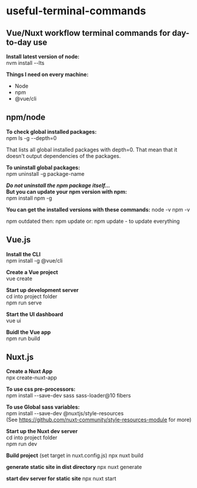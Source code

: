 # useful-terminal-commands

## Vue/Nuxt workflow terminal commands for day-to-day use

**Install latest version of node:**  
nvm install --lts

**Things I need on every machine:**

- Node
- npm
- @vue/cli

## npm/node

**To check global installed packages:**  
npm ls -g --depth=0

That lists all global installed packages with depth=0. That mean that it doesn't output dependencies of the packages.

**To uninstall global packages:**  
npm uninstall -g package-name

**_Do not uninstall the npm package itself..._**  
**But you can update your npm version with npm:**  
npm install npm -g

**You can get the installed versions with these commands:**
node -v
npm -v

npm outdated
then:
npm update <package>
or:
npm update - to update everything

## Vue.js

**Install the CLI**  
npm install -g @vue/cli

**Create a Vue project**  
vue create <name-of-project>

**Start up development server**  
cd into project folder  
npm run serve

**Start the UI dashboard**  
vue ui

**Buidl the Vue app**  
npm run build

## Nuxt.js

**Create a Nuxt App**  
npx create-nuxt-app <project-name>

**To use css pre-processors:**  
npm install --save-dev sass sass-loader@10 fibers

**To use Global sass variables:**  
npm install --save-dev @nuxtjs/style-resources  
(See https://github.com/nuxt-community/style-resources-module for more)

**Start up the Nuxt dev server**  
cd into project folder  
npm run dev

**Build project**
(set target in nuxt.config.js)
npx nuxt build

**generate static site in dist directory**
npx nuxt generate

**start dev server for static site**
npx nuxt start
